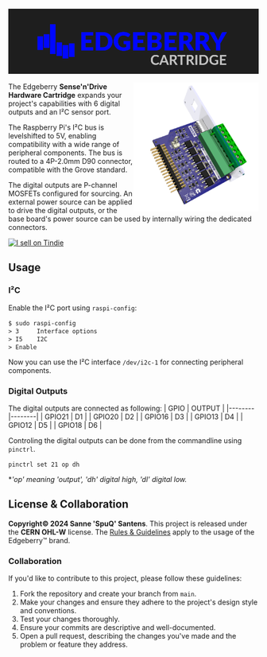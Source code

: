 ![Edgeberry banner](https://raw.githubusercontent.com/Edgeberry/.github/main/brand/EdgeBerry_banner_cartridge.png)

<img src="documentation/SenseAndDrive_Cartridge.png" align="right" width="50%"/>

The Edgeberry **Sense'n'Drive Hardware Cartridge** expands your project's capabilities with 6 digital outputs and an I²C sensor port.

The Raspberry Pi's I²C bus is levelshifted to 5V, enabling compatibility with a wide range of peripheral components. The bus is routed to a 4P-2.0mm D90 connector, compatible with the Grove standard.

The digital outputs are P-channel MOSFETs configured for sourcing. An external power source can be applied to drive the digital outputs, or the base board's power source can be used by internally wiring the dedicated connectors.

<a href="https://www.tindie.com/stores/spuq/?ref=offsite_badges&utm_source=sellers_SpuQ&utm_medium=badges&utm_campaign=badge_medium"><img src="https://d2ss6ovg47m0r5.cloudfront.net/badges/tindie-mediums.png" alt="I sell on Tindie" width="150" height="78"></a>
<br clear="right"/>

## Usage
### I²C
Enable the I²C port using `raspi-config`:
```
$ sudo raspi-config
> 3     Interface options
> I5    I2C
> Enable
```
Now you can use the I²C interface `/dev/i2c-1` for connecting peripheral components.

### Digital Outputs
The digital outputs are connected as following:
|  GPIO  | OUTPUT |
|--------|--------|
| GPIO21 | D1     |
| GPIO20 | D2     |
| GPIO16 | D3     |
| GPIO13 | D4     |
| GPIO12 | D5     |
| GPIO18 | D6     |

Controling the digital outputs can be done from the commandline using `pinctrl`.
```
pinctrl set 21 op dh
```
**'op' meaning 'output', 'dh' digital high, 'dl' digital low.*

## License & Collaboration
**Copyright© 2024 Sanne 'SpuQ' Santens**. This project is released under the **CERN OHL-W** license. The [Rules & Guidelines](https://github.com/Edgeberry/.github/blob/main/brand/Edgeberry_Trademark_Rules_and_Guidelines.md) apply to the usage of the Edgeberry™ brand.

### Collaboration

If you'd like to contribute to this project, please follow these guidelines:
1. Fork the repository and create your branch from `main`.
2. Make your changes and ensure they adhere to the project's design style and conventions.
3. Test your changes thoroughly.
4. Ensure your commits are descriptive and well-documented.
5. Open a pull request, describing the changes you've made and the problem or feature they address.
